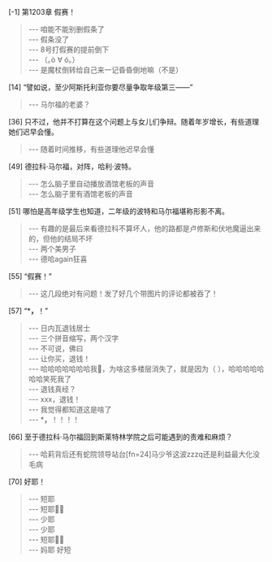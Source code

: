 
[-1] 第1203章 假赛！
>--- 咱能不能别删假条了<br>
>--- 假条没了<br>
>--- 8号打假赛的提前倒下<br>
>--- （｡ò ∀ ó｡）<br>
>--- 是魔杖倒转给自己来一记昏昏倒地嘛（不是）<br>

[14] “譬如说，至少阿斯托利亚你要尽量争取年级第三——”
>--- 马尔福的老婆？<br>

[36] 只不过，他并不打算在这个问题上与女儿们争辩。随着年岁增长，有些道理她们迟早会懂。
>--- 随着时间推移，有些道理他迟早会懂<br>

[49] 德拉科·马尔福，对阵，哈利·波特。
>--- 怎么脑子里自动播放酒馆老板的声音<br>
>--- 怎么脑子里有酒馆老板的声音<br>

[51] 哪怕是高年级学生也知道，二年级的波特和马尔福堪称形影不离。
>--- 有趣的是最后来看德拉科不算坏人，他的路都是卢修斯和伏地魔逼出来的，但他的结局不坏<br>
>--- 两个美男子<br>
>--- 德哈again狂喜<br>

[55] “假赛！”
>--- 这几段绝对有问题！发了好几个带图片的评论都被吞了！<br>

[57] “***，**！”
>--- 日内瓦退钱居士<br>
>--- 三个拼音缩写，两个汉字<br>
>--- 不可说，佛曰<br>
>--- 让你买，退钱！<br>
>--- 哈哈哈哈哈哈哈我🌿，为啥这多楼层消失了，就是因为（ ），哈哈哈哈哈哈哈笑死我了<br>
>--- 退钱真经？<br>
>--- xxx，退钱！<br>
>--- 我觉得都知道这是啥了<br>
>--- ***，**！！！！<br>

[66] 至于德拉科·马尔福回到斯莱特林学院之后可能遇到的责难和麻烦？
>--- 哈莉背后还有蛇院领导站台[fn=24]马少爷这波zzzq还是利益最大化没毛病<br>

[70] 好耶！
>--- 短耶<br>
>--- 短耶✌🏻️<br>
>--- 少耶<br>
>--- 少耶<br>
>--- 短耶✌🏻<br>
>--- 妈耶  好短<br>
